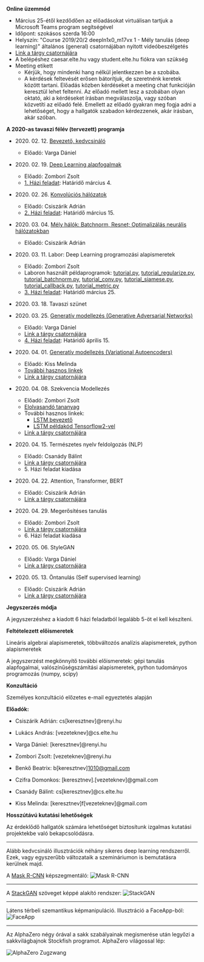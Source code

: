**Online üzemmód**

- Március 25-étől kezdődően az előadásokat virtuálisan tartjuk a Microsoft Teams program segítségével
- Időpont: szokásos szerda 16:00
- Helyszín: "Course 2019/20/2 deepln1x0_m17vx 1 - Mély tanulás (deep learning)" általános (general) csatornájában nyitott videóbeszélgetés
- [Link a tárgy csatornájára](https://teams.microsoft.com/l/channel/19%3ab49699eee7314b16a17311e17ff293b7%40thread.tacv2/General?groupId=d0460abd-d6f5-493a-bd90-cd4ac3930a3b&tenantId=b366dbcd-4fc3-4451-82d2-e239564302c3)
- A belépéshez caesar.elte.hu vagy student.elte.hu fiókra van szükség
- Meeting etikett
    + Kérjük, hogy mindenki hang nélkül jelentkezzen be a szobába.
    + A kérdések feltevését erősen bátorítjuk, de szeretnénk keretek között tartani. Előadás közben kérdéseket a meeting chat funkcióján keresztül lehet feltenni. Az előadó mellett lesz a szobában olyan oktató, aki a kérdéseket írásban megválaszolja, vagy szóban közvetíti az előadó felé. Emellett az előadó gyakran meg fogja adni a lehetőséget, hogy a hallgatók szabadon kérdezzenek, akár írásban, akár szóban.


**A 2020-as tavaszi félév (tervezett) programja**

- 2020\. 02\. 12\. [Bevezető, kedvcsináló](docs/elte-deeplearning-starter-2020.pdf)
    + Előadó: Varga Dániel

- 2020\. 02\. 19\. [Deep Learning alapfogalmak](docs/dl2020_nn_bevezeto.pdf)
    + Előadó: Zombori Zsolt
    + [1\. Házi feladat](https://colab.research.google.com/drive/10a_O1RO3OZ3i6Jj_O8w0XScYJQcyiAyf#scrollTo=Oefmx5K2WCPk): Határidő március 4.

- 2020\. 02\. 26\. [Konvolúciós hálózatok](docs/dl2020_cnn.pdf)
    + Előadó: Csiszárik Adrián
    + [2\. Házi feladat](https://colab.research.google.com/drive/1LK-KFuyAiW39O1NX0YR8cvd8x5fr6nSp#scrollTo=-Oyd2Yyk94V7): Határidő március 15.

- 2020\. 03\. 04\. [Mély hálók: Batchnorm, Resnet; Optimalizálás neurális hálózatokban](docs/dl2020_deep_nets.pdf)
    + Előadó: Csiszárik Adrián

- 2020\. 03\. 11\. Labor: Deep Learning programozási alapismeretek
    + Előadó: Zombori Zsolt
    + Laboron használt példaprogramok: [tutorial.py](lab/tutorial.py), [tutorial_regularize.py](lab/tutorial_regularize.py), [tutorial_batchnorm.py](lab/tutorial_batchnorm.py), [tutorial_conv.py](lab/tutorial_conv.py), [tutorial_siamese.py](lab/tutorial_siamese.py), [tutorial_callback.py](lab/tutorial_callback.py), [tutorial_metric.py](lab/tutorial_metric.py)
    + [3\. Házi feladat](https://colab.research.google.com/drive/1QgppKeLY_eL2JgHxy5Bl_uYfn1ucK9Ey): Határidő március 25.

- 2020\. 03\. 18\. Tavaszi szünet

- 2020\. 03\. 25\. [Generatív modellezés (Generative Adversarial Networks)](docs/dl2020_gan_links.md)
    + Előadó: Varga Dániel
    + [Link a tárgy csatornájára](https://teams.microsoft.com/l/channel/19%3ab49699eee7314b16a17311e17ff293b7%40thread.tacv2/General?groupId=d0460abd-d6f5-493a-bd90-cd4ac3930a3b&tenantId=b366dbcd-4fc3-4451-82d2-e239564302c3)    
    + [4\. Házi feladat](https://colab.research.google.com/drive/1DHIvXwm0Z1QebuMPbDdooDxrjwCICOCC): Határidő április 15.

- 2020\. 04\. 01\. [Generatív modellezés (Variational Autoencoders)](docs/dl2020_vae.pdf)
    + Előadó: Kiss Melinda
    + [További hasznos linkek](docs/dl2020_vae_links.md)
    + [Link a tárgy csatornájára](https://teams.microsoft.com/l/channel/19%3ab49699eee7314b16a17311e17ff293b7%40thread.tacv2/General?groupId=d0460abd-d6f5-493a-bd90-cd4ac3930a3b&tenantId=b366dbcd-4fc3-4451-82d2-e239564302c3)

- 2020\. 04\. 08\. Szekvencia Modellezés
    + Előadó: Zombori Zsolt
    + [Elolvasandó tananyag](https://www.deeplearningbook.org/contents/rnn.html)
    + További hasznos linkek:
        + [LSTM bevezető](http://colah.github.io/posts/2015-08-Understanding-LSTMs)
        + [LSTM példakód Tensorflow2-vel](https://towardsdatascience.com/multi-class-text-classification-with-lstm-using-tensorflow-2-0-d88627c10a35)
    + [Link a tárgy csatornájára](https://teams.microsoft.com/l/channel/19%3ab49699eee7314b16a17311e17ff293b7%40thread.tacv2/General?groupId=d0460abd-d6f5-493a-bd90-cd4ac3930a3b&tenantId=b366dbcd-4fc3-4451-82d2-e239564302c3)

- 2020\. 04\. 15\. Természetes nyelv feldolgozás (NLP)
    + Előadó: Csanády Bálint
    + [Link a tárgy csatornájára](https://teams.microsoft.com/l/channel/19%3ab49699eee7314b16a17311e17ff293b7%40thread.tacv2/General?groupId=d0460abd-d6f5-493a-bd90-cd4ac3930a3b&tenantId=b366dbcd-4fc3-4451-82d2-e239564302c3)
    + 5\. Házi feladat kiadása

- 2020\. 04\. 22\. Attention, Transformer, BERT
    + Előadó: Csiszárik Adrián
    + [Link a tárgy csatornájára](https://teams.microsoft.com/l/channel/19%3ab49699eee7314b16a17311e17ff293b7%40thread.tacv2/General?groupId=d0460abd-d6f5-493a-bd90-cd4ac3930a3b&tenantId=b366dbcd-4fc3-4451-82d2-e239564302c3)

- 2020\. 04\. 29\. Megerősítéses tanulás
    + Előadó: Zombori Zsolt
    + [Link a tárgy csatornájára](https://teams.microsoft.com/l/channel/19%3ab49699eee7314b16a17311e17ff293b7%40thread.tacv2/General?groupId=d0460abd-d6f5-493a-bd90-cd4ac3930a3b&tenantId=b366dbcd-4fc3-4451-82d2-e239564302c3)
    + 6\. Házi feladat kiadása

- 2020\. 05\. 06\. StyleGAN
    + Előadó: Varga Dániel
    + [Link a tárgy csatornájára](https://teams.microsoft.com/l/channel/19%3ab49699eee7314b16a17311e17ff293b7%40thread.tacv2/General?groupId=d0460abd-d6f5-493a-bd90-cd4ac3930a3b&tenantId=b366dbcd-4fc3-4451-82d2-e239564302c3)

- 2020\. 05\. 13\. Öntanulás (Self supervised learning)
    + Előadó: Csiszárik Adrián
    + [Link a tárgy csatornájára](https://teams.microsoft.com/l/channel/19%3ab49699eee7314b16a17311e17ff293b7%40thread.tacv2/General?groupId=d0460abd-d6f5-493a-bd90-cd4ac3930a3b&tenantId=b366dbcd-4fc3-4451-82d2-e239564302c3)

**Jegyszerzés módja**

A jegyszerzéshez a kiadott 6 házi feladatból legalább 5-öt el kell készíteni.

**Feltételezett előismeretek**

Lineáris algebrai alapismeretek, többváltozós analízis alapismeretek, python alapismeretek

A jegyszerzést megkönnyítő további előismeretek: gépi tanulás alapfogalmai, valószínűségszámítási alapismeretek, python tudományos programozás (numpy, scipy)


**Konzultáció**

Személyes konzultáció előzetes e-mail egyeztetés alapján


**Előadók:**
* Csiszárik Adrián: cs[keresztnev]@renyi.hu
* Lukács András: [vezeteknev]@cs.elte.hu
* Varga Dániel: [keresztnev]@renyi.hu
* Zombori Zsolt: [vezeteknev]@renyi.hu

* Benkő Beatrix: b[keresztnev]1010@gmail.com
* Czifra Domonkos: [keresztnev].[vezeteknev]@gmail.com
* Csanády Bálint: cs[keresztnev]@cs.elte.hu
* Kiss Melinda: [keresztnev]f[vezeteknev]@gmail.com

**Hosszútávú kutatási lehetőségek**

Az érdeklődő hallgatók számára lehetőséget biztosítunk
izgalmas kutatási projektekbe való bekapcsolódásra.

---

Alább kedvcsináló illusztrációk néhány sikeres deep learning rendszerről. Ezek, vagy egyszerűbb változataik a szemináriumon is bemutatásra kerülnek majd.

A [Mask R-CNN](https://github.com/matterport/Mask_RCNN) képszegmentáló:
![Mask R-CNN](pics/mask-r-cnn-1.jpg "Mask R-CNN")

---

A [StackGAN](https://github.com/hanzhanggit/StackGAN) szöveget képpé alakító rendszer:
![StackGAN](pics/stackgan.jpg "StackGAN")

---

Látens térbeli szemantikus képmanipuláció. Illusztráció a FaceApp-ból:
![FaceApp](pics/faceapp.jpg "FaceApp")

---

Az AlphaZero négy órával a sakk szabályainak megismerése után legyőzi a sakkvilágbajnok Stockfish programot. AlphaZero világossal lép:

![AlphaZero Zugzwang](pics/alphazero-zugzwang.jpg "AlphaZero Zugzwang")
